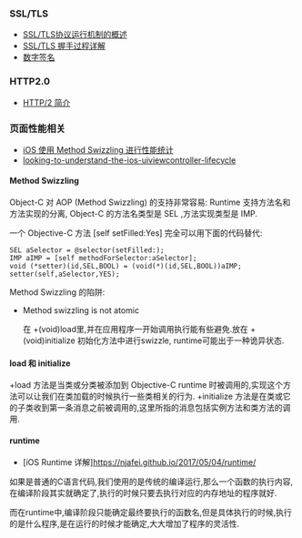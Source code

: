 ### SSL/TLS

+ [SSL/TLS协议运行机制的概述](http://www.ruanyifeng.com/blog/2014/02/ssl_tls.html)
+ [SSL/TLS 握手过程详解](http://www.jianshu.com/p/7158568e4867)
+ [数字签名](http://www.ruanyifeng.com/blog/2011/08/what_is_a_digital_signature.html)



### HTTP2.0
+ [HTTP/2 简介](https://developers.google.com/web/fundamentals/performance/http2/?hl=zh-cn)


### 页面性能相关
+ [iOS 使用 Method Swizzling 进行性能统计](https://testerhome.com/topics/4519)
+ [looking-to-understand-the-ios-uiviewcontroller-lifecycle](https://stackoverflow.com/questions/5562938/looking-to-understand-the-ios-uiviewcontroller-lifecycle)









#### Method Swizzling
Object-C 对 AOP (Method Swizzling) 的支持非常容易:
Runtime 支持方法名和方法实现的分离, Object-C 的方法名类型是 SEL ,方法实现类型是 IMP.

一个 Objective-C 方法 [self setFilled:Yes] 完全可以用下面的代码替代:
```
SEL aSelector = @selector(setFilled:);
IMP aIMP = [self methodForSelector:aSelector];
void (*setter)(id,SEL,BOOL) = (void(*)(id,SEL,BOOL))aIMP;
setter(self,aSelector,YES);
```

Method Swizzling 的陷阱:
+ Method swizzling is not atomic

  在 +(void)load里,并在应用程序一开始调用执行能有些避免.放在 +(void)initialize 初始化方法中进行swizzle, runtime可能出于一种诡异状态.


#### load 和 initialize
+load 方法是当类或分类被添加到 Objective-C runtime 时被调用的,实现这个方法可以让我们在类加载的时候执行一些类相关的行为.
+initialize 方法是在类或它的子类收到第一条消息之前被调用的,这里所指的消息包括实例方法和类方法的调用.


#### runtime
+ [iOS Runtime 详解]https://njafei.github.io/2017/05/04/runtime/

如果是普通的C语言代码,我们使用的是传统的编译运行,那么一个函数的执行内容,在编译阶段其实就确定了,执行的时候只要去执行对应的内存地址的程序就好.

而在runtime中,编译阶段只能确定最终要执行的函数名,但是具体执行的时候,执行的是什么程序,是在运行的时候才能确定,大大增加了程序的灵活性.
